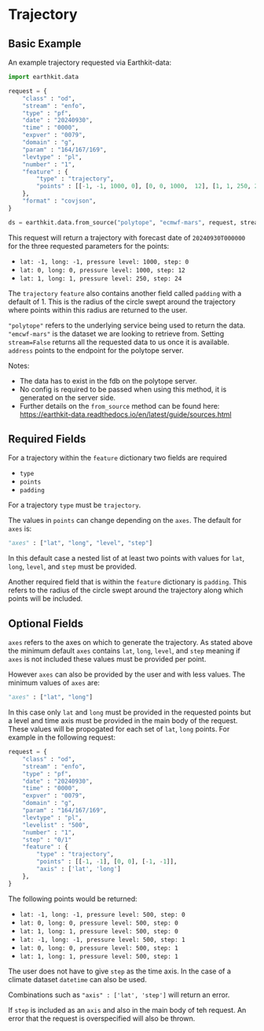 # Trajectory

## Basic Example

<!-- ### Polytope-mars

A basic example of requesting a trajectory using polytope-mars:

```python
from polytope_mars.api import PolytopeMars

request = {
    "class" : "od",
    "stream" : "enfo",
    "type" : "pf",
    "date" : "20240930",
    "time" : "0000",
    "expver" : "0079", 
    "domain" : "g",
    "param" : "164/167/169",
    "levtype" : "pl",
    "number" : "1",
    "feature" : {
        "type" : "trajectory",
        "points" : [[-1, -1, 1000, 0], [0, 0, 1000,  12], [1, 1, 250, 24]],
	},
    "format" : "covjson",
}

result = PolytopeMars().extract(request)
```

This request will return a trajectory with forecast date of `20240930T000000` for the three requested parameters for the points:

* `lat: -1, long: -1, pressure level: 1000, step: 0`
* `lat: 0, long: 0, pressure level: 1000, step: 12`
* `lat: 1, long: 1, pressure level: 250, step: 24`

The `trajectory` `feature` also contains another field called `padding` with a default of 1. This is the radius of the circle swept around the trajectory where points within this radius are returned to the user.

Notes: 
* The data has to exist in the data source pointed to in the config.
* No config is provided via the PolytopeMars interface so a config will be loaded from the default locations. The config can also be passed directly via the interface.

### Earthkit-data -->

An example trajectory requested via Earthkit-data:

```python
import earthkit.data

request = {
    "class" : "od",
    "stream" : "enfo",
    "type" : "pf",
    "date" : "20240930",
    "time" : "0000",
    "expver" : "0079", 
    "domain" : "g",
    "param" : "164/167/169",
    "levtype" : "pl",
    "number" : "1",
    "feature" : {
        "type" : "trajectory",
        "points" : [[-1, -1, 1000, 0], [0, 0, 1000,  12], [1, 1, 250, 24]],
	},
    "format" : "covjson",
}

ds = earthkit.data.from_source("polytope", "ecmwf-mars", request, stream=False, address='polytope.ecmwf.int')
```

This request will return a trajectory with forecast date of `20240930T000000` for the three requested parameters for the points:

* `lat: -1, long: -1, pressure level: 1000, step: 0`
* `lat: 0, long: 0, pressure level: 1000, step: 12`
* `lat: 1, long: 1, pressure level: 250, step: 24`

The `trajectory` `feature` also contains another field called `padding` with a default of 1. This is the radius of the circle swept around the trajectory where points within this radius are returned to the user.

`"polytope"` refers to the underlying service being used to return the data. `"emcwf-mars"` is the dataset we are looking to retrieve from. Setting `stream=False` returns all the requested data to us once it is available. `address` points to the endpoint for the polytope server.

Notes: 
* The data has to exist in the fdb on the polytope server.
* No config is required to be passed when using this method, it is generated on the server side.
* Further details on the `from_source` method can be found here: https://earthkit-data.readthedocs.io/en/latest/guide/sources.html

## Required Fields

For a trajectory within the `feature` dictionary two fields are required

* `type`
* `points`
* `padding`

For a trajectory `type` must be `trajectory`.

The values in `points` can change depending on the `axes`. The default for `axes` is:

```python
"axes" : ["lat", "long", "level", "step"]
```

In this default case a nested list of at least two points with values for `lat`, `long`, `level`, and `step` must be provided. 

Another required field that is within the `feature` dictionary is `padding`. This refers to the radius of the circle swept around the trajectory along which points will be included.


## Optional Fields

`axes` refers to the axes on which to generate the trajectory. As stated above the minimum default `axes` contains `lat`, `long`, `level`, and `step` meaning if `axes` is not included these values must be provided per point.

However `axes` can also be provided by the user and with less values. The minimum values of `axes` are:

```python
"axes" : ["lat", "long"]
```

In this case only `lat` and `long` must be provided in the requested points but a level and time axis must be provided in the main body of the request. These values will be propogated for each set of `lat`, `long` points. For example in the following request:

```python
request = {
    "class" : "od",
    "stream" : "enfo",
    "type" : "pf",
    "date" : "20240930",
    "time" : "0000",
    "expver" : "0079", 
    "domain" : "g",
    "param" : "164/167/169",
    "levtype" : "pl",
    "levelist" : "500",
    "number" : "1",
    "step" : "0/1"
    "feature" : {
        "type" : "trajectory",
        "points" : [[-1, -1], [0, 0], [-1, -1]],
        "axis" : ['lat', 'long']
	},
}
```

The following points would be returned:

* `lat: -1, long: -1, pressure level: 500, step: 0`
* `lat: 0, long: 0, pressure level: 500, step: 0`
* `lat: 1, long: 1, pressure level: 500, step: 0`
* `lat: -1, long: -1, pressure level: 500, step: 1`
* `lat: 0, long: 0, pressure level: 500, step: 1`
* `lat: 1, long: 1, pressure level: 500, step: 1`

The user does not have to give `step` as the time axis. In the case of a climate dataset `datetime` can also be used.

Combinations such as `"axis" : ['lat', 'step']` will return an error. 

If `step` is included as an `axis` and also in the main body of teh request. An error that the request is overspecified will also be thrown.